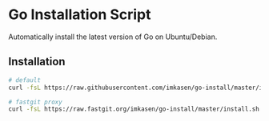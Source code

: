 # Go Installation Script

Automatically install the latest version of Go on Ubuntu/Debian.

## Installation

``` bash
# default
curl -fsL https://raw.githubusercontent.com/imkasen/go-install/master/install.sh | bash

# fastgit proxy
curl -fsL https://raw.fastgit.org/imkasen/go-install/master/install.sh | bash
```
